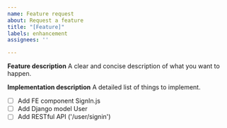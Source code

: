 ```yaml
---
name: Feature request
about: Request a feature
title: "[Feature]"
labels: enhancement
assignees: ''

---
```


**Feature description**
A clear and concise description of what you want to happen.

**Implementation description**
A detailed list of things to implement.
- [ ] Add FE component SignIn.js
- [ ] Add Django model User
- [ ] Add RESTful API ('/user/signin')
